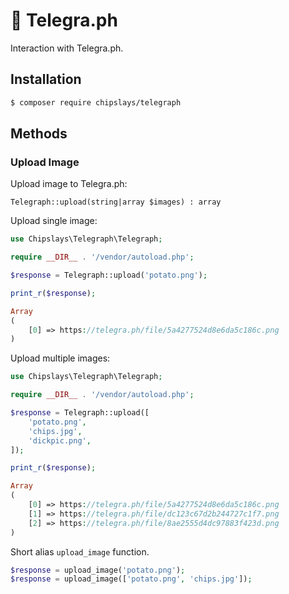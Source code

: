 # 📝 Telegra.ph

Interaction with Telegra.ph.

## Installation
```bash
$ composer require chipslays/telegraph
```

## Methods

### Upload Image

Upload image to Telegra.ph:

```
Telegraph::upload(string|array $images) : array
```

Upload single image:

```php
use Chipslays\Telegraph\Telegraph;

require __DIR__ . '/vendor/autoload.php';

$response = Telegraph::upload('potato.png');

print_r($response);

Array
(
    [0] => https://telegra.ph/file/5a4277524d8e6da5c186c.png
)
```

Upload multiple images:

```php
use Chipslays\Telegraph\Telegraph;

require __DIR__ . '/vendor/autoload.php';

$response = Telegraph::upload([
    'potato.png', 
    'chips.jpg', 
    'dickpic.png',
]);

print_r($response);

Array
(
    [0] => https://telegra.ph/file/5a4277524d8e6da5c186c.png
    [1] => https://telegra.ph/file/dc123c67d2b244727c1f7.png
    [2] => https://telegra.ph/file/8ae2555d4dc97883f423d.png
)
```

Short alias `upload_image` function.

```php
$response = upload_image('potato.png');
$response = upload_image(['potato.png', 'chips.jpg']);
```
